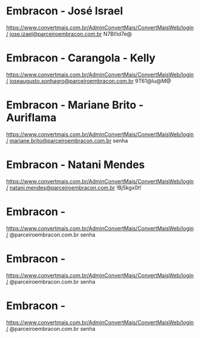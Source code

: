 # Embracon - José Israel
https://www.convertmais.com.br/AdminConvertMais/ConvertMaisWeb/login/
jose.izael@parceiroembracon.com.br
N7BI!id7e@

# Embracon - Carangola - Kelly
https://www.convertmais.com.br/AdminConvertMais/ConvertMaisWeb/login/
joseaugusto.sonhagro@parceiroembracon.com.br
9T61@lu@M@

# Embracon - Mariane Brito - Auriflama
https://www.convertmais.com.br/AdminConvertMais/ConvertMaisWeb/login/
mariane.brito@parceiroembracon.com.br
senha

# Embracon - Natani Mendes
https://www.convertmais.com.br/AdminConvertMais/ConvertMaisWeb/login/
natani.mendes@parceiroembracon.com.br
!Bj5kgx0t!

# Embracon - 
https://www.convertmais.com.br/AdminConvertMais/ConvertMaisWeb/login/
@parceiroembracon.com.br
senha

# Embracon - 
https://www.convertmais.com.br/AdminConvertMais/ConvertMaisWeb/login/
@parceiroembracon.com.br
senha

# Embracon - 
https://www.convertmais.com.br/AdminConvertMais/ConvertMaisWeb/login/
@parceiroembracon.com.br
senha